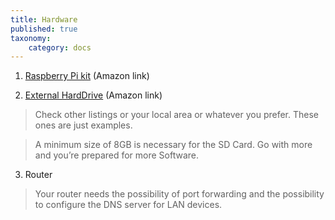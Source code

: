 ```yaml
---
title: Hardware
published: true
taxonomy:
    category: docs
---
```


1. [Raspberry Pi kit](https://www.amazon.co.uk/Raspberry-Pi-Official-Desktop-Starter/dp/B01CSD1WV2/ref=pd_sbs_147_6?_encoding=UTF8&refRID=K495HWW1N1DTDKP7G09Q&th=1) (Amazon link)

2. [External HardDrive](https://www.amazon.co.uk/Seagate-Expansion-Desktop-External-PlayStation/dp/B00UNA1ICQ/ref=sr_1_6?s=computers&ie=UTF8&qid=1520925541&sr=1-6&keywords=external%2Bhard%2Bdrives%2B2tb&dpID=418ChT27VTL&preST=_SY300_QL70_&dpSrc=srch&th=1) (Amazon link)

> Check other listings or your local area or whatever you prefer. These ones are just examples.

> A minimum size of 8GB is necessary for the SD Card. Go with more and you’re prepared for more Software.

3. Router

> Your router needs the possibility of port forwarding and the possibility to configure the DNS server for LAN devices.
